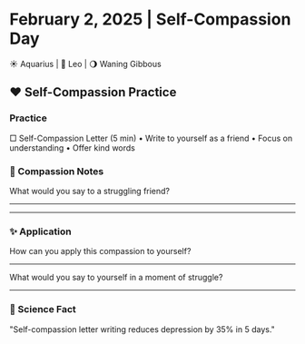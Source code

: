 # February 2, 2025 | Self-Compassion Day
☀️ Aquarius | 🌙 Leo | 🌖 Waning Gibbous

## ❤️ Self-Compassion Practice

### Practice
□ Self-Compassion Letter (5 min)
  • Write to yourself as a friend
  • Focus on understanding
  • Offer kind words

### 📝 Compassion Notes
What would you say to a struggling friend?
_______________________
_______________________

### ✨ Application
How can you apply this compassion to yourself?
_______________________
What would you say to yourself in a moment of struggle?
_______________________

### 💫 Science Fact
"Self-compassion letter writing reduces depression by 35% in 5 days." 